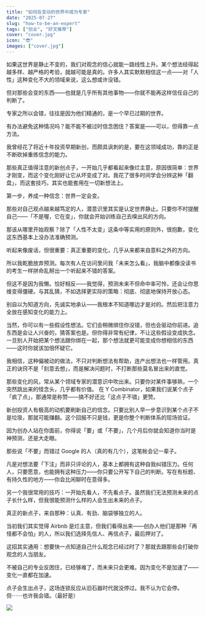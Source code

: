 ```yaml
---
title: "如何在变动的世界中成为专家"
date: "2025-07-27"
slug: "how-to-be-an-expert"
tags: ["创业", "好文推荐"]
cover: "cover.jpg"
icon: "😎"
images: ["cover.jpg"]
---
```

如果这世界是静止不变的，我们对观念的信心就能一路线性上升。某个想法经得起越多样、越严格的考验，就越可能是真的。许多人其实默默相信这一点——对「人性」这种变化不大的领域来说，这么想或许没错。



但对那些会变的东西——也就是几乎所有其他事物——你就不能再这样信任自己的判断了。



专家之所以会错，往往是因为他们精通的，是一个早已过期的世界。



有办法避免这种情况吗？能不能不被过时信念困住？答案是——可以，但得靠一点方法。



我曾经花了将近十年投资早期新创，而颇具讽刺的是，要在这领域成功，靠的正是不断砍掉重练信念的能力。



那些真正值得注意的新创点子，一开始几乎都看起来像烂主意，原因很简单：世界才刚变，而这个变化刚好让它从坏变成了对。我花了很多时间学会分辨这种「翻盘」，而这套技巧，其实也能套用在一切新想法上。



第一步，养成一种信念：世界一定会变。



那些对自己观点越来越笃定的人，潜意识里其实是认定世界静止。只要你不时提醒自己——「不是喔，它在变」，你就会开始训练自己去嗅出风的方向。



那该从哪里开始观察？除了「人性不太变」这条中等实用的原则外，很抱歉，变化这东西基本上没办法准确预测。



听起来像废话，但很重要：真正重要的变化，几乎从来都来自意料之外的方向。



所以我乾脆放弃预测。每次有人在访问里问我「未来怎么看」，我脑中都像没读书的考生一样拼命乱掰出一个听起来不错的答案。



但这不是因为我懒。恰好相反——我觉得，预测未来不但命中率可怜，还会让你思维变得僵硬。与其乱猜，不如选择更实际的策略：彻底、彻底地保持开放心态。



别自以为知道方向，先诚实地承认——我根本不知道哪边才是对的。然后把注意力全放在感知变化的能力上。



当然，你可以有一些假设性想法。它们会稍微绑住你没错，但也会驱动你前进。追东西是会让人兴奋的，猜答案也是。但你得非常有纪律，不让这些假设变成执念。
一旦别人开始把某个想法跟你绑在一起，那个想法就更可能变成你想相信的东西——这时你就该加倍怀疑它。



我相信，这种偏被动的做法，不只对判断想法有帮助，连产出想法也一样管用。真正的诀窍不是「刻意去想」，而是解决问题时，不打断那些莫名冒出来的直觉。



那些变化的风，常从某个领域专家的潜意识中吹出来。只要你对某件事够熟，一个突然跳出来的怪念头，几乎都有价值。
在 Y Combinator，如果我们说某个点子「疯了点」，那通常是称赞——搞不好还比「这点子不错」更赞。



新创投资人有极高的动机要刷新自己的信念。只要比别人早一步意识到某个点子不是垃圾，那就可能赚翻。这个回报不只是钱，更是你整个判断体系的现场验证。



因为创办人站在你面前，你得说「要」或「不要」，几个月后你就会知道你当时是神预测，还是大走眼。



那些说「不要」而错过 Google 的人（真的有几个），这笔帐会记一辈子。



凡是对想法要「下注」而非只评论的人，基本上都拥有这种自我纠错压力。任何人，只要愿意，也能拥有这种压力——你只要公开写下自己的判断。写在有标题、有持久性的地方——你会比闲聊时在意得多。



另一个我很常用的技巧：一开始先看人，不先看点子。虽然我们无法预测未来的点子长什么样，但我很能预测什么样的人会生出未来的点子。



真正的新点子，来自那种：认真、有劲、脑袋够独立的人。



当初我们其实觉得 Airbnb 是烂主意，但我们看得出来——创办人他们是那种「再怪都不会怕」的人，所以我们选择先信人、再信点子，最后押对了。



这招其实通用：想要快一点知道自己什么观念已经过时了？那就去跟那些会打破你观念的人当朋友。



不被自己的专业反困住，已经够难了，而未来只会更难。因为变化不是加速了——变化一直都在加速。



点子会生出点子，这场连锁反应从旧石器时代就没停过。我不认为它会停。
但⋯⋯也许我会错。（最好是）




![](https://prod-files-secure.s3.us-west-2.amazonaws.com/112d0858-5090-4d34-a606-b75eb8d65fd2/46476355-9cf3-4e99-9b7a-3531bc426380/1000202064.png?X-Amz-Algorithm=AWS4-HMAC-SHA256&X-Amz-Content-Sha256=UNSIGNED-PAYLOAD&X-Amz-Credential=ASIAZI2LB46672WJXU4G%2F20250912%2Fus-west-2%2Fs3%2Faws4_request&X-Amz-Date=20250912T154314Z&X-Amz-Expires=3600&X-Amz-Security-Token=IQoJb3JpZ2luX2VjELf%2F%2F%2F%2F%2F%2F%2F%2F%2F%2FwEaCXVzLXdlc3QtMiJHMEUCIBmuZb01G83xXmGlXY%2F5RkoR27TgFpmA5wqrwNsWbwcgAiEA83V32%2BR8gggeNgIHXJgMhxrE2uz8kxTXp5kakPL2j%2Fwq%2FwMIMBAAGgw2Mzc0MjMxODM4MDUiDBFHUEg3jDWmBoaxxSrcA7eASozHeld6DsWF1prGku%2BBGNj16ggXYzm6KFxDHd4mImBLaF2PTBjqFgUcYIx5CgvmzI%2BlZxsPDT4Ie7UZMpn7T6AUj5KIDFz5O1D6v4P40hFseQ9bQTUlnFlwKLT9o3LRqCuxpwbHy%2FnItD0tKEPUyLoqv9D7tyo%2BCKlR%2BoppsNEKX7m6Q1R3tzLHzkqF%2BIZzfN6FFmc8T41NXBFJoOYfZz%2F58V%2B27OxH1udiCBGNVRYQLvUHrtuAM8mJf6mQX%2B6d1NeHogtVAY4qPnjvOrjBeU95HyJ6BOJnWpazku%2BHrYFR7U6M%2BoRmqBoD7cv62i9GATgMV6Tg83Ufpe86JYYBlTB7q7jUz0LLnLkk3PabjTV6pHMhDEo0TQjDzJtUzuILyZcZlySnQDmfbF5f9wCUukMP8zU5iPpP5OzsufrQYCGSVycsoJLNICiihb940MurKL90JMHnqQjg1qiasTysbd%2BEMWmTO%2BI6QUdMsALIKNDcEaeoNmZlqByaoicou3guGJHIyUYMwAMdl5c813pZZw9My%2BHTza4%2FJkAevDEWA3diaePwH844EjihBGBC3LNTX0pbgLRpc83LyWV21YIADPOPwFHL1FcMEDvoujRTfVtBM5x4%2FRqaLVFuMPnjkMYGOqUBNz5pzLHAhk6D2TpFHQh3CpwVFclgOGyXTBRwTG0TjdQTKP3Aes4rEtiJ7kBEBc%2FevT%2FLh0WjTJOoXBxStzdi3S%2FT6Omji%2B4geqjVvtMIDQXkZNSh5uVSJhL4mOF7HAQCKaIG%2FJACFbg4D28PhhCxEWXgnHIXFl2BJypAuF87w2FFXfjTYk%2Bra3bjdExRQ642pPDK69ZfF9xRPwLoxVHQ4dQwMk8E&X-Amz-Signature=d49ab2230ac7038ec201922741a7e37c89dd9f64785b6d86651521516d4fe6d8&X-Amz-SignedHeaders=host&x-amz-checksum-mode=ENABLED&x-id=GetObject)

